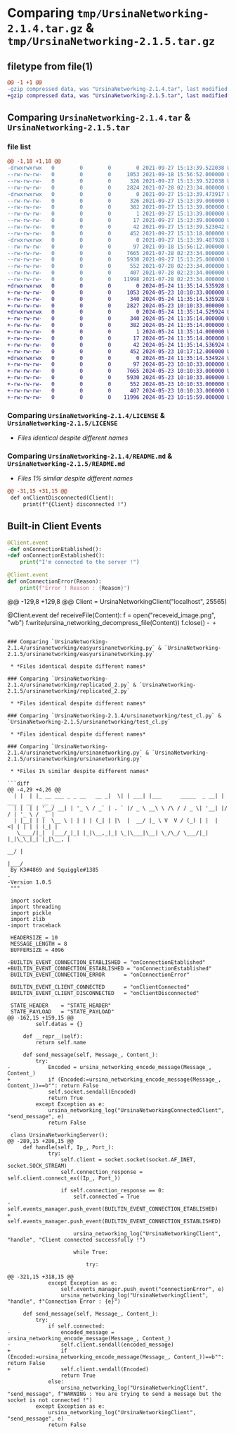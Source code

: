 # Comparing `tmp/UrsinaNetworking-2.1.4.tar.gz` & `tmp/UrsinaNetworking-2.1.5.tar.gz`

## filetype from file(1)

```diff
@@ -1 +1 @@
-gzip compressed data, was "UrsinaNetworking-2.1.4.tar", last modified: Mon Sep 27 15:13:39 2021, max compression
+gzip compressed data, was "UrsinaNetworking-2.1.5.tar", last modified: Fri May 24 11:35:14 2024, max compression
```

## Comparing `UrsinaNetworking-2.1.4.tar` & `UrsinaNetworking-2.1.5.tar`

### file list

```diff
@@ -1,18 +1,18 @@
-drwxrwxrwx   0        0        0        0 2021-09-27 15:13:39.522038 UrsinaNetworking-2.1.4/
--rw-rw-rw-   0        0        0     1053 2021-09-18 15:56:52.000000 UrsinaNetworking-2.1.4/LICENSE
--rw-rw-rw-   0        0        0      326 2021-09-27 15:13:39.522038 UrsinaNetworking-2.1.4/PKG-INFO
--rw-rw-rw-   0        0        0     2824 2021-07-28 02:23:34.000000 UrsinaNetworking-2.1.4/README.md
-drwxrwxrwx   0        0        0        0 2021-09-27 15:13:39.473917 UrsinaNetworking-2.1.4/UrsinaNetworking.egg-info/
--rw-rw-rw-   0        0        0      326 2021-09-27 15:13:39.000000 UrsinaNetworking-2.1.4/UrsinaNetworking.egg-info/PKG-INFO
--rw-rw-rw-   0        0        0      382 2021-09-27 15:13:39.000000 UrsinaNetworking-2.1.4/UrsinaNetworking.egg-info/SOURCES.txt
--rw-rw-rw-   0        0        0        1 2021-09-27 15:13:39.000000 UrsinaNetworking-2.1.4/UrsinaNetworking.egg-info/dependency_links.txt
--rw-rw-rw-   0        0        0       17 2021-09-27 15:13:39.000000 UrsinaNetworking-2.1.4/UrsinaNetworking.egg-info/top_level.txt
--rw-rw-rw-   0        0        0       42 2021-09-27 15:13:39.523042 UrsinaNetworking-2.1.4/setup.cfg
--rw-rw-rw-   0        0        0      452 2021-09-27 15:13:18.000000 UrsinaNetworking-2.1.4/setup.py
-drwxrwxrwx   0        0        0        0 2021-09-27 15:13:39.487928 UrsinaNetworking-2.1.4/ursinanetworking/
--rw-rw-rw-   0        0        0       97 2021-09-18 15:56:12.000000 UrsinaNetworking-2.1.4/ursinanetworking/__init__.py
--rw-rw-rw-   0        0        0     7665 2021-07-28 02:23:34.000000 UrsinaNetworking-2.1.4/ursinanetworking/easyursinanetworking.py
--rw-rw-rw-   0        0        0     5930 2021-09-27 15:13:25.000000 UrsinaNetworking-2.1.4/ursinanetworking/replicated_2.py
--rw-rw-rw-   0        0        0      552 2021-07-28 02:23:34.000000 UrsinaNetworking-2.1.4/ursinanetworking/test_cl.py
--rw-rw-rw-   0        0        0      407 2021-07-28 02:23:34.000000 UrsinaNetworking-2.1.4/ursinanetworking/test_sv.py
--rw-rw-rw-   0        0        0    11998 2021-07-28 02:23:34.000000 UrsinaNetworking-2.1.4/ursinanetworking/ursinanetworking.py
+drwxrwxrwx   0        0        0        0 2024-05-24 11:35:14.535928 UrsinaNetworking-2.1.5/
+-rw-rw-rw-   0        0        0     1053 2024-05-23 10:10:33.000000 UrsinaNetworking-2.1.5/LICENSE
+-rw-rw-rw-   0        0        0      340 2024-05-24 11:35:14.535928 UrsinaNetworking-2.1.5/PKG-INFO
+-rw-rw-rw-   0        0        0     2827 2024-05-23 10:10:33.000000 UrsinaNetworking-2.1.5/README.md
+drwxrwxrwx   0        0        0        0 2024-05-24 11:35:14.529924 UrsinaNetworking-2.1.5/UrsinaNetworking.egg-info/
+-rw-rw-rw-   0        0        0      340 2024-05-24 11:35:14.000000 UrsinaNetworking-2.1.5/UrsinaNetworking.egg-info/PKG-INFO
+-rw-rw-rw-   0        0        0      382 2024-05-24 11:35:14.000000 UrsinaNetworking-2.1.5/UrsinaNetworking.egg-info/SOURCES.txt
+-rw-rw-rw-   0        0        0        1 2024-05-24 11:35:14.000000 UrsinaNetworking-2.1.5/UrsinaNetworking.egg-info/dependency_links.txt
+-rw-rw-rw-   0        0        0       17 2024-05-24 11:35:14.000000 UrsinaNetworking-2.1.5/UrsinaNetworking.egg-info/top_level.txt
+-rw-rw-rw-   0        0        0       42 2024-05-24 11:35:14.536924 UrsinaNetworking-2.1.5/setup.cfg
+-rw-rw-rw-   0        0        0      452 2024-05-23 10:17:12.000000 UrsinaNetworking-2.1.5/setup.py
+drwxrwxrwx   0        0        0        0 2024-05-24 11:35:14.534924 UrsinaNetworking-2.1.5/ursinanetworking/
+-rw-rw-rw-   0        0        0       97 2024-05-23 10:10:33.000000 UrsinaNetworking-2.1.5/ursinanetworking/__init__.py
+-rw-rw-rw-   0        0        0     7665 2024-05-23 10:10:33.000000 UrsinaNetworking-2.1.5/ursinanetworking/easyursinanetworking.py
+-rw-rw-rw-   0        0        0     5930 2024-05-23 10:10:33.000000 UrsinaNetworking-2.1.5/ursinanetworking/replicated_2.py
+-rw-rw-rw-   0        0        0      552 2024-05-23 10:10:33.000000 UrsinaNetworking-2.1.5/ursinanetworking/test_cl.py
+-rw-rw-rw-   0        0        0      407 2024-05-23 10:10:33.000000 UrsinaNetworking-2.1.5/ursinanetworking/test_sv.py
+-rw-rw-rw-   0        0        0    11996 2024-05-23 10:15:59.000000 UrsinaNetworking-2.1.5/ursinanetworking/ursinanetworking.py
```

### Comparing `UrsinaNetworking-2.1.4/LICENSE` & `UrsinaNetworking-2.1.5/LICENSE`

 * *Files identical despite different names*

### Comparing `UrsinaNetworking-2.1.4/README.md` & `UrsinaNetworking-2.1.5/README.md`

 * *Files 1% similar despite different names*

```diff
@@ -31,15 +31,15 @@
 def onClientDisconnected(Client):
     print(f"{Client} disconnected !")
 ```
 
 ## Built-in Client Events
 ```python
 @Client.event
-def onConnectionEtablished():
+def onConnectionEstablished():
     print("I'm connected to the server !")
 
 @Client.event
 def onConnectionError(Reason):
     print(f"Error ! Reason : {Reason}")
 ```
 
@@ -129,8 +129,8 @@
 Client = UrsinaNetworkingClient("localhost", 25565)
 
 @Client.event
 def receiveFile(Content):
     f = open("receveid_image.png", "wb")
     f.write(ursina_networking_decompress_file(Content))
     f.close()
-```
+```
```

### Comparing `UrsinaNetworking-2.1.4/ursinanetworking/easyursinanetworking.py` & `UrsinaNetworking-2.1.5/ursinanetworking/easyursinanetworking.py`

 * *Files identical despite different names*

### Comparing `UrsinaNetworking-2.1.4/ursinanetworking/replicated_2.py` & `UrsinaNetworking-2.1.5/ursinanetworking/replicated_2.py`

 * *Files identical despite different names*

### Comparing `UrsinaNetworking-2.1.4/ursinanetworking/test_cl.py` & `UrsinaNetworking-2.1.5/ursinanetworking/test_cl.py`

 * *Files identical despite different names*

### Comparing `UrsinaNetworking-2.1.4/ursinanetworking/ursinanetworking.py` & `UrsinaNetworking-2.1.5/ursinanetworking/ursinanetworking.py`

 * *Files 1% similar despite different names*

```diff
@@ -4,29 +4,26 @@
  | |  | |_ __ ___ _ _ __   __ _|  \| | ___| |___      _____  _ __| | ___ _ __   __ _
  | |  | | '__/ __| | '_ \ / _` | . ` |/ _ \ __\ \ /\ / / _ \| '__| |/ / | '_ \ / _` |
  | |__| | |  \__ \ | | | | (_| | |\  |  __/ |_ \ V  V / (_) | |  |   <| | | | | (_| |
   \____/|_|  |___/_|_| |_|\__,_|_| \_|\___|\__| \_/\_/ \___/|_|  |_|\_\_|_| |_|\__, |
                                                                                 __/ |
                                                                                |___/
 By K3#4869 and Squiggle#1385
-
-Version 1.0.5
 """
 
 import socket
 import threading
 import pickle
 import zlib
-import traceback
 
 HEADERSIZE = 10
 MESSAGE_LENGTH = 8
 BUFFERSIZE = 4096
 
-BUILTIN_EVENT_CONNECTION_ETABLISHED = "onConnectionEtablished"
+BUILTIN_EVENT_CONNECTION_ESTABLISHED = "onConnectionEstablished"
 BUILTIN_EVENT_CONNECTION_ERROR      = "onConnectionError"
 
 BUILTIN_EVENT_CLIENT_CONNECTED      = "onClientConnected"
 BUILTIN_EVENT_CLIENT_DISCONNECTED   = "onClientDisconnected"
 
 STATE_HEADER    = "STATE_HEADER"
 STATE_PAYLOAD   = "STATE_PAYLOAD"
@@ -162,15 +159,15 @@
         self.datas = {}
 
     def __repr__(self):
         return self.name
 
     def send_message(self, Message_, Content_):
         try:
-            Encoded = ursina_networking_encode_message(Message_, Content_)
+            if (Encoded:=ursina_networking_encode_message(Message_, Content_))==b"": return False
             self.socket.sendall(Encoded)
             return True
         except Exception as e:
             ursina_networking_log("UrsinaNetworkingConnectedClient", "send_message", e)
             return False
 
 class UrsinaNetworkingServer():
@@ -289,15 +286,15 @@
     def handle(self, Ip_, Port_):
             try:
                 self.client = socket.socket(socket.AF_INET, socket.SOCK_STREAM)
                 self.connection_response = self.client.connect_ex((Ip_, Port_))
 
                 if self.connection_response == 0:
                     self.connected = True
-                    self.events_manager.push_event(BUILTIN_EVENT_CONNECTION_ETABLISHED)
+                    self.events_manager.push_event(BUILTIN_EVENT_CONNECTION_ESTABLISHED)
 
                     ursina_networking_log("UrsinaNetworkingClient", "handle", "Client connected successfully !")
 
                     while True:
 
                         try:
 
@@ -321,15 +318,15 @@
             except Exception as e:
                 self.events_manager.push_event("connectionError", e)
                 ursina_networking_log("UrsinaNetworkingClient", "handle", f"Connection Error : {e}")
 
     def send_message(self, Message_, Content_):
         try:
             if self.connected:
-                encoded_message = ursina_networking_encode_message(Message_, Content_)
-                self.client.sendall(encoded_message)
+                if (Encoded:=ursina_networking_encode_message(Message_, Content_))==b"": return False
+                self.client.sendall(Encoded)
                 return True
             else:
                 ursina_networking_log("UrsinaNetworkingClient", "send_message", f"WARNING : You are trying to send a message but the socket is not connected !")
         except Exception as e:
             ursina_networking_log("UrsinaNetworkingClient", "send_message", e)
             return False
```

